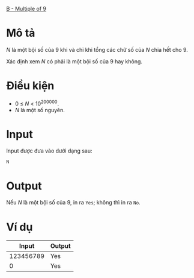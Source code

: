 [B - Multiple of 9](https://atcoder.jp/contests/abc176/tasks/abc176_b)
# Mô tả
$N$ là một bội số của 9 khi và chỉ khi tổng các chữ số của $N$ chia hết cho 9.

Xác định xem $N$ có phải là một bội số của 9 hay không.
# Điều kiện
* 0 ≤ $N$ < $10^{200000}$.
* $N$ là một số nguyên.
# Input
Input được đưa vào dưới dạng sau:
```
N
```
# Output
Nếu $N$ là một bội số của 9, in ra `Yes`; không thì in ra `No`.
# Ví dụ
|Input|Output|
|-|-|
|123456789|Yes|
|0|Yes|
